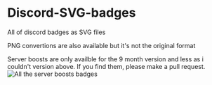 # Discord-SVG-badges
All of discord badges as SVG files

PNG convertions are also available but it's not the original format

Server boosts are only availble for the 9 month version and less as i couldn't version above. If you find them, please make a pull request.
![All the server boosts badges](https://cdn.discordapp.com/attachments/448243386684538901/638866725013684225/multiboosting.png)
